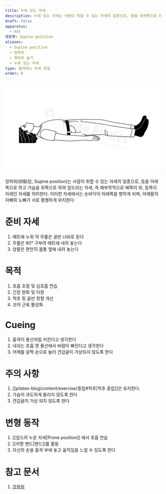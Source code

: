 ```yaml
---
title: 누워 있는 자세
description: 누워 있는 자세는 사람이 취할 수 있는 자세의 일종으로, 등을 아래쪽으로 하고 가슴을 위쪽으로 하여 엎드리는 자세를 의미한다. 이러한 자세에서는 손바닥이 아래쪽을 향하게 되며, 아래팔의 자뼈와 노뼈가 서로 평행하게 위치한다.
draft: false
apparatus:
  - mat
영문명: Supine position
aliases:
  - Supine position
  - 앙와위
  - 똑바로 눕기
  - 누워 있는 자세
type: 필라테스 자세 유형
order: 0
---
```


![](./supine-position.png)

앙와위(仰臥位, Supine position)는 사람이 취할 수 있는 자세의 일종으로,
등을 아래쪽으로 하고 가슴을 위쪽으로 하여 엎드리는 자세, 즉 해부학적으로 배쪽이 위, 등쪽이 아래인 자세를 의미한다.
이러한 자세에서는 손바닥이 아래쪽을 향하게 되며, 아래팔의 자뼈와 노뼈가 서로 평행하게 위치한다.

# 준비 자세

1. 매트에 누워 약 무릎은 골반 너비로 둔다
2. 무릎은 90° 구부려 매트에 내려 놓는다
3. 양팔은 편안히 몸통 옆에 내려 놓는다


# 목적

1. 호흡 조절 및 심호흡 연습
2. 긴장 완화 및 이완
3. 척추 및 골반 정렬 개선
4. 코어 근육 활성화

# Cueing

1. 흉곽이 풍선처럼 커진다고 생각한다
2. 내쉬는 호흡 엔 풍선에서 바람이 빠진다고 생각한다
3. 어깨를 살짝 손으로 눌러 견갑골이 거상되지 않도록 한다

# 주의 사항

1. [[pilates-blog/content/exercise/중립#척추|척추 중립]]은 유지한다.
2. 가슴이 과도하게 들리지 않도록 한다
3. 견갑골이 거상 되지 않도록 한다

# 변형 동작

1. [[엎드려 누운 자세|Prone position]] 에서 호흡 연습
2. [[저항 밴드|밴드]]를 활용
3. 자신의 손을 흉곽 부에 놓고 움직임을 느낄 수 있도록 한다

# 참고 문서

1. [앙와위](https://ko.wikipedia.org/wiki/%EC%95%99%EC%99%80%EC%9C%84)
